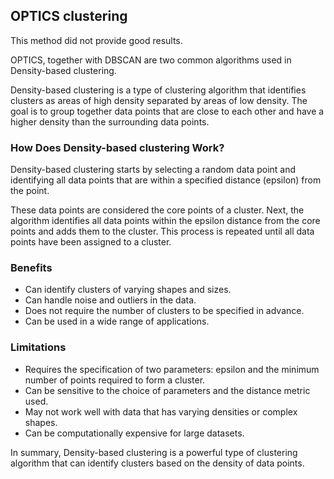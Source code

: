 ## OPTICS clustering

This method did not provide good results.

OPTICS, together with DBSCAN are two common algorithms used in Density-based
clustering.

Density-based clustering is a type of clustering algorithm that identifies
clusters as areas of high density separated by areas of low density. The goal is
to group together data points that are close to each other and have a higher
density than the surrounding data points.

### How Does Density-based clustering Work?

Density-based clustering starts by selecting a random data point and identifying
all data points that are within a specified distance (epsilon) from the point.

These data points are considered the core points of a cluster. Next, the
algorithm identifies all data points within the epsilon distance from the core
points and adds them to the cluster. This process is repeated until all data
points have been assigned to a cluster.

### Benefits

- Can identify clusters of varying shapes and sizes.
- Can handle noise and outliers in the data.
- Does not require the number of clusters to be specified in advance.
- Can be used in a wide range of applications.

### Limitations

- Requires the specification of two parameters: epsilon and the minimum number
  of points required to form a cluster.
- Can be sensitive to the choice of parameters and the distance metric used.
- May not work well with data that has varying densities or complex shapes.
- Can be computationally expensive for large datasets.

In summary, Density-based clustering is a powerful type of clustering algorithm
that can identify clusters based on the density of data points.
